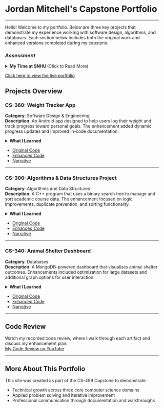 # Jordan Mitchell's Capstone Portfolio

---

Hello! Welcome to my portfolio. Below are three key projects that demonstrate my experience working with software design, algorithms, and databases. Each section below includes both the original work and enhanced versions completed during my capstone.

### **_Assessment_**
<details> <summary><strong> My Time at SNHU </strong> (Click to Read More)</summary> <br>

Over the course of this program, I’ve grown a lot as a developer. Coming into it, I had some basic coding experience, but I didn’t fully understand how to build real, usable software. Through each class and project, I’ve been able to take what I’ve learned and apply it in more hands on ways. This final capstone gave me a great opportunity to pull everything together and reflect on how much I’ve improved and where I want to go from here.

One of the biggest things I’ve learned is how important it is to connect with others. While I didn’t get to collaborate on coding projects with my peers, the discussion boards were really helpful for sharing and hearing new ideas. Communicating clearly and taking feedback in stride have made a big difference in how I approach problems. I’ve also gotten a lot better at writing clean, readable code. Adding comments that actually help someone understand what’s going on, using good structure, and thinking about how others might read or use my code are all things I’ve practiced throughout the program.

Another key area I’ve developed is how I communicate technical ideas. Whether it’s explaining how a function works or writing a summary for a user or mock stakeholders, I’ve had lots of chances to practice getting my point across without being overly complicated. My artifact narratives and the code review video especially helped me practice being more confident and clear when talking about my work and thought processes.

When it comes to solving problems with code, I’ve learned how to think things through more carefully. Using pseudocode first really helps break down bigger tasks into smaller steps. I’ve also become more comfortable choosing the right data structures and understanding how to balance performance with simplicity. The CS-300 project especially challenged me to come up with a logic structure that not only worked, but made sense to someone reading the code.

I’ve also gained more experience using professional tools and techniques. I’ve learned how to follow a software development process from planning to testing, and how to write code that meets certain standards. I spent time reviewing and improving my work to make it more efficient and easier to understand. That process showed me the value of slowing down to really think about each part of the program.

Security was something I thought of, but didn't know how to approach at first. Now I understand how deeply important it is. I’ve learned to look for vulnerabilities, validate inputs, and avoid risky coding practices. I also think more carefully now about how a program handles sensitive data or how even minor user actions can affect the system. These are things I know I’ll carry forward in future projects, as they are not things you should ever stop doing.

Looking at all three of my artifacts together, I think they give a good picture of what I can do. The weight tracker app shows how I can build software that’s useful and easy to use. The algorithms project highlights my ability to write and improve complex, logic-heavy code. The animal shelter dashboard is an example of how I can work with real data, visualize it, and turn it into something meaningful. Each one touches on different parts of what I’ve learned in this program, and I’m proud of how they came out.

Putting this portfolio together helped me realize how far I’ve come. It’s also made me excited to keep learning. I want to keep growing as a developer, improve my skills, and eventually work in a place where I can build software that helps people. I’ve got a clearer idea of where I’m headed next. I know what I enjoy, what I still need to work on, and the kind of work I want to do. This program gave me a strong foundation, and I’m ready to take the next step.
</details>

[Click here to view the live portfolio](https://jordan-mitche11.github.io/CS-499_Capstone/)

## Projects Overview

### CS-360: Weight Tracker App
**Category**: Software Design & Engineering  
**Description**: An Android app designed to help users log their weight and track progress toward personal goals. The enhancement added dynamic progress updates and improved in-code documentation.
<details> <summary><strong> What I Learned </strong></summary> <br>
Working on the weight tracker app helped me strengthen my understanding of user focused design and mobile development. I met the course learning outcomes related to software design and engineering by implementing clean architecture, improving documentation, and making the interface more intuitive based on feedback. I was able to hone my ability to apply design principles in a way that balances functionality with usability.
</details>

- [Original Code](./cs360/CS-360%20Weight%20Tracker%20App/CS360%20Project%20Weight%20Tracker%20ORIGINAL.zip)
- [Enhanced Code](./cs360/CS-360%20Weight%20Tracker%20App/CS499%20ENHANCED%20CS360%20Project%202%20Weight%20Tracker.zip)
- [Narrative](./cs360/CS-360%20Weight%20Tracker%20App/CS%20499%20Milestone%202%20Narrative.pdf)


---

### CS-300: Algorithms & Data Structures Project  
**Category**: Algorithms and Data Structures  
**Description**: A C++ program that uses a binary search tree to manage and sort academic course data. The enhancement focused on logic improvements, duplicate prevention, and sorting functionality.
<details> <summary><strong> What I Learned </strong></summary> <br>
This project gave me the chance to improve my problem solving and algorithm design skills. I reinforced concept surrounding data structures and algorithmic thinking, which are two of the program outcomes. I also worked on improving the logic so it was easier to follow and ran more efficiently. This gave me the chance to refactor parts of the code thoughtfully and think through how different conditions and edge cases were handled.
</details>

- [Original Code](./cs300/CS-300%20Algorithms%20&%20Data%20Stuctures%20Project/CS-300%20Final%20Project%20ORIGINAL.zip)
- [Enhanced Code](./cs300/CS-300%20Algorithms%20&%20Data%20Stuctures%20Project/CS499%20Milestone%203%20Code%20Enhancement.zip)
- [Narrative](./cs300/CS-300%20Algorithms%20&%20Data%20Stuctures%20Project/CS499%20Milestone%203%20Narrative.pdf)
  
---

### CS-340: Animal Shelter Dashboard  
**Category**: Databases  
**Description**: A MongoDB-powered dashboard that visualizes animal shelter outcomes. Enhancements included optimization for large datasets and additional graph options for user interaction.
<details> <summary><strong> What I Learned </strong></summary> <br>
The animal shelter project was a great opportunity to experiment with data analysis and full stack development by building a dynamic, interactive dashboard. I used tools like Dash and Pandas to connect a database, manage user input, and display the data in a way that made sense. I feel that it helped me meet the learning outcome related to working with databases and current data tools, and also showed me how to make complex data easier for others to understand.
</details>

- [Original Code](./cs340/CS-340%20Animal%20Shelter%20Dashboard/CS340%20Project%20Two%20ORIGINAL.zip)
- [Enhanced Code](./cs340/CS-340%20Animal%20Shelter%20Dashboard/CS499%20Module%205%20Milestone%20Four.zip)
- [Narrative](./cs340/CS-340%20Animal%20Shelter%20Dashboard/CS499%20Milestone%20Four%20Narrative.pdf)

---

## Code Review

Watch my recorded code review, where I walk through each artifact and discuss my enhancement plan:  
[ My Code Review on YouTube](https://www.youtube.com/watch?v=vbN04UZhdHo)

---

## More About This Portfolio

This site was created as part of the CS-499 Capstone to demonstrate:
- Technical growth across three core computer science domains
- Applied problem solving and iterative improvement
- Professional communication through documentation and walkthroughs
